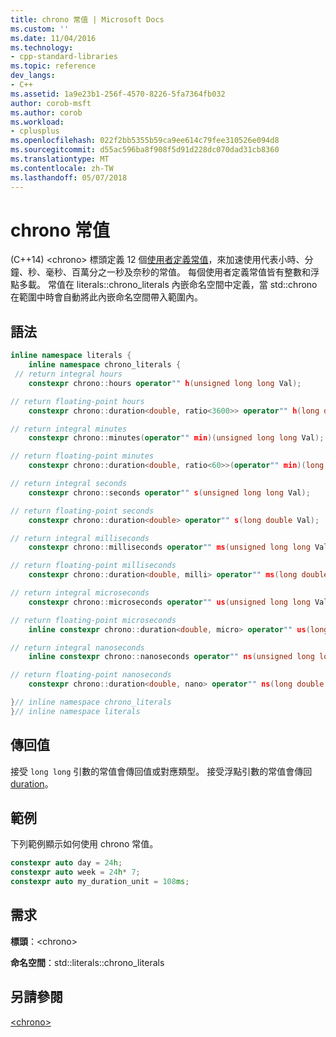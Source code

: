 ```yaml
---
title: chrono 常值 | Microsoft Docs
ms.custom: ''
ms.date: 11/04/2016
ms.technology:
- cpp-standard-libraries
ms.topic: reference
dev_langs:
- C++
ms.assetid: 1a9e23b1-256f-4570-8226-5fa7364fb032
author: corob-msft
ms.author: corob
ms.workload:
- cplusplus
ms.openlocfilehash: 022f2bb5355b59ca9ee614c79fee310526e094d8
ms.sourcegitcommit: d55ac596ba8f908f5d91d228dc070dad31cb8360
ms.translationtype: MT
ms.contentlocale: zh-TW
ms.lasthandoff: 05/07/2018
---
```

# <a name="chrono-literals"></a>chrono 常值

(C++14) \<chrono> 標頭定義 12 個[使用者定義常值](../cpp/user-defined-literals-cpp.md)，來加速使用代表小時、分鐘、秒、毫秒、百萬分之一秒及奈秒的常值。 每個使用者定義常值皆有整數和浮點多載。 常值在 literals::chrono_literals 內嵌命名空間中定義，當 std::chrono 在範圍中時會自動將此內嵌命名空間帶入範圍內。

## <a name="syntax"></a>語法

```cpp
inline namespace literals {
    inline namespace chrono_literals {
 // return integral hours
    constexpr chrono::hours operator"" h(unsigned long long Val);

// return floating-point hours
    constexpr chrono::duration<double, ratio<3600>> operator"" h(long double Val);

// return integral minutes
    constexpr chrono::minutes(operator"" min)(unsigned long long Val);

// return floating-point minutes
    constexpr chrono::duration<double, ratio<60>>(operator"" min)(long double Val);

// return integral seconds
    constexpr chrono::seconds operator"" s(unsigned long long Val);

// return floating-point seconds
    constexpr chrono::duration<double> operator"" s(long double Val);

// return integral milliseconds
    constexpr chrono::milliseconds operator"" ms(unsigned long long Val);

// return floating-point milliseconds
    constexpr chrono::duration<double, milli> operator"" ms(long double Val);

// return integral microseconds
    constexpr chrono::microseconds operator"" us(unsigned long long Val);

// return floating-point microseconds
    inline constexpr chrono::duration<double, micro> operator"" us(long double Val);

// return integral nanoseconds
    inline constexpr chrono::nanoseconds operator"" ns(unsigned long long Val);

// return floating-point nanoseconds
    constexpr chrono::duration<double, nano> operator"" ns(long double Val);

}// inline namespace chrono_literals
}// inline namespace literals
```

## <a name="return-value"></a>傳回值

接受 `long long` 引數的常值會傳回值或對應類型。 接受浮點引數的常值會傳回 [duration](../standard-library/duration-class.md)。

## <a name="example"></a>範例

下列範例顯示如何使用 chrono 常值。

```cpp
constexpr auto day = 24h;
constexpr auto week = 24h* 7;
constexpr auto my_duration_unit = 108ms;
```

## <a name="requirements"></a>需求

**標頭**：\<chrono>

**命名空間**：std::literals::chrono_literals

## <a name="see-also"></a>另請參閱

[\<chrono>](../standard-library/chrono.md)<br/>
